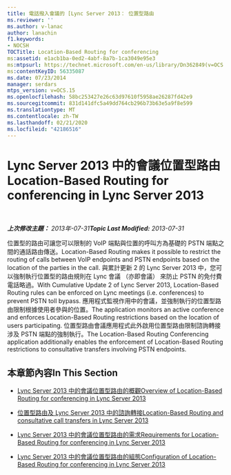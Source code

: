 ```yaml
---
title: 電話撥入會議的 [Lync Server 2013： 位置型路由
ms.reviewer: ''
ms.author: v-lanac
author: lanachin
f1.keywords:
- NOCSH
TOCTitle: Location-Based Routing for conferencing
ms:assetid: e1acb1ba-0ed2-4abf-8a7b-1ca3049e95e3
ms:mtpsurl: https://technet.microsoft.com/en-us/library/Dn362849(v=OCS.15)
ms:contentKeyID: 56335087
ms.date: 07/23/2014
manager: serdars
mtps_version: v=OCS.15
ms.openlocfilehash: 58bc253427e26c63d97610f5958ae26287fd42e9
ms.sourcegitcommit: 831d141dfc5a49dd764cb296b73b63e5a9f8e599
ms.translationtype: MT
ms.contentlocale: zh-TW
ms.lasthandoff: 02/21/2020
ms.locfileid: "42186516"
---
```

<div data-xmlns="http://www.w3.org/1999/xhtml">

<div class="topic" data-xmlns="http://www.w3.org/1999/xhtml" data-msxsl="urn:schemas-microsoft-com:xslt" data-cs="https://msdn.microsoft.com/">

<div data-asp="https://msdn2.microsoft.com/asp">

# <a name="location-based-routing-for-conferencing-in-lync-server-2013"></a><span data-ttu-id="9764b-102">Lync Server 2013 中的會議位置型路由</span><span class="sxs-lookup"><span data-stu-id="9764b-102">Location-Based Routing for conferencing in Lync Server 2013</span></span>

</div>

<div id="mainSection">

<div id="mainBody">

<span> </span>

<span data-ttu-id="9764b-103">_**上次修改主題：** 2013年-07-31_</span><span class="sxs-lookup"><span data-stu-id="9764b-103">_**Topic Last Modified:** 2013-07-31_</span></span>

<span data-ttu-id="9764b-104">位置型的路由可讓您可以限制的 VoIP 端點與位置的呼叫方為基礎的 PSTN 端點之間的通話路由傳送。</span><span class="sxs-lookup"><span data-stu-id="9764b-104">Location-Based Routing makes it possible to restrict the routing of calls between VoIP endpoints and PSTN endpoints based on the location of the parties in the call.</span></span> <span data-ttu-id="9764b-105">與累計更新 2 的 Lync Server 2013 中，您可以強制執行位置型的路由規則在 Lync 會議 （亦即會議） 來防止 PSTN 的免付費電話略過。</span><span class="sxs-lookup"><span data-stu-id="9764b-105">With Cumulative Update 2 of Lync Server 2013, Location-Based Routing rules can be enforced on Lync meetings (i.e. conferences) to prevent PSTN toll bypass.</span></span> <span data-ttu-id="9764b-106">應用程式監視作用中的會議，並強制執行的位置型路由限制根據使用者參與的位置。</span><span class="sxs-lookup"><span data-stu-id="9764b-106">The application monitors an active conference and enforces Location-Based Routing restrictions based on the location of users participating.</span></span> <span data-ttu-id="9764b-107">位置型路由會議應用程式此外啟用位置型路由限制諮詢轉接涉及 PSTN 端點的強制執行。</span><span class="sxs-lookup"><span data-stu-id="9764b-107">The Location-Based Routing Conferencing application additionally enables the enforcement of Location-Based Routing restrictions to consultative transfers involving PSTN endpoints.</span></span>

<div>

## <a name="in-this-section"></a><span data-ttu-id="9764b-108">本章節內容</span><span class="sxs-lookup"><span data-stu-id="9764b-108">In This Section</span></span>

  - [<span data-ttu-id="9764b-109">Lync Server 2013 中的會議位置型路由的概觀</span><span class="sxs-lookup"><span data-stu-id="9764b-109">Overview of Location-Based Routing for conferencing in Lync Server 2013</span></span>](lync-server-2013-overview-of-location-based-routing-for-conferencing.md)

  - [<span data-ttu-id="9764b-110">位置型路由及 Lync Server 2013 中的諮詢轉接</span><span class="sxs-lookup"><span data-stu-id="9764b-110">Location-Based Routing and consultative call transfers in Lync Server 2013</span></span>](lync-server-2013-location-based-routing-and-consultative-call-transfers.md)

  - [<span data-ttu-id="9764b-111">Lync Server 2013 中的會議位置型路由的需求</span><span class="sxs-lookup"><span data-stu-id="9764b-111">Requirements for Location-Based Routing for conferencing in Lync Server 2013</span></span>](lync-server-2013-requirements-for-location-based-routing-for-conferencing.md)

  - [<span data-ttu-id="9764b-112">Lync Server 2013 中的會議位置型路由的組態</span><span class="sxs-lookup"><span data-stu-id="9764b-112">Configuration of Location-Based Routing for conferencing in Lync Server 2013</span></span>](lync-server-2013-configuration-of-location-based-routing-for-conferencing.md)

</div>

</div>

<span> </span>

</div>

</div>

</div>

